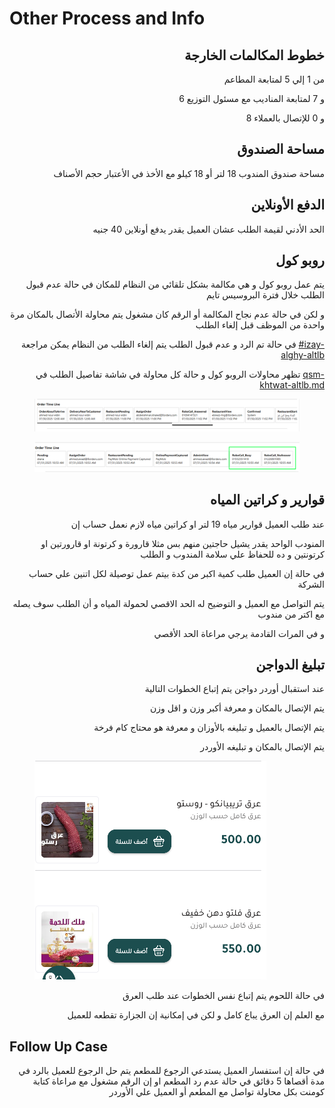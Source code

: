# Other Process and Info

<h2 align="right">خطوط المكالمات الخارجة</h2>

<p align="right">من 1 إلي 5 لمتابعة المطاعم</p>

<p align="right">6 و 7 لمتابعة المناديب مع مسئول التوزيع</p>

<p align="right">8 و 0 للإتصال بالعملاء</p>

<h2 align="right">مساحة الصندوق</h2>

<p align="right">مساحة صندوق المندوب 18 لتر أو 18 كيلو مع الأخذ في الأعتبار حجم الأصناف</p>

<h2 align="right">الدفع الأونلاين</h2>

<p align="right">الحد الأدني لقيمة الطلب عشان العميل يقدر يدفع أونلاين 40 جنيه</p>

<h2 align="right"> روبو كول</h2>

<p align="right">يتم عمل روبو كول و هي مكالمة بشكل تلقائي من النظام للمكان في حالة عدم قبول الطلب خلال فترة البروسيس تايم</p>

<p align="right">و لكن في حالة عدم نجاح المكالمة أو الرقم كان مشغول يتم محاولة الأتصال بالمكان مرة واحدة من الموظف قبل إلغاء الطلب</p>

<p align="right">في حالة تم الرد و عدم قبول الطلب يتم إلغاء الطلب من النظام يمكن مراجعة <a data-mention href="tlb-akbr-mn-1000-jnyh.md#izay-alghy-altlb">#izay-alghy-altlb</a> </p>

<p align="right">تظهر محاولات الروبو كول و حالة كل محاولة في شاشة تفاصيل الطلب في  <a data-mention href="overview/aladmn/shashh-tfasyl-altlb/qsm-khtwat-altlb.md">qsm-khtwat-altlb.md</a></p>

<figure><img src=".gitbook/assets/image (12).png" alt=""><figcaption></figcaption></figure>

<figure><img src=".gitbook/assets/image (13).png" alt=""><figcaption></figcaption></figure>

<h2 align="right">قوارير و كراتين المياه</h2>

<p align="right">عند طلب العميل قوارير مياه 19 لتر او كراتين مياه لازم نعمل حساب إن</p>

<p align="right">المنودب الواحد يقدر يشيل حاجتين منهم بس مثلا قارورة و كرتونة او قارورتين او كرتونتين و ده للحفاظ علي سلامة المندوب و الطلب</p>

<p align="right">في حالة إن العميل طلب كمية اكبر من كدة بيتم عمل توصيلة لكل اتنين علي حساب الشركة</p>

<p align="right">يتم التواصل مع العميل و التوضيح له الحد الاقصي لحمولة المياه و أن الطلب سوف يصله مع اكتر من مندوب</p>

<p align="right">و في المرات القادمة يرجي مراعاة الحد الأقصي </p>

<h2 align="right">تبليغ الدواجن</h2>

<p align="right">عند استقبال أوردر دواجن يتم إتباع الخطوات التالية</p>

<p align="right">يتم الإتصال بالمكان و معرفة أكبر وزن و اقل وزن</p>

<p align="right">يتم الإتصال بالعميل و تبليغه بالأوزان و معرفة هو محتاج كام فرخة</p>

<p align="right">يتم الإتصال بالمكان و تبليغه الأوردر</p>

<figure><img src=".gitbook/assets/image (2) (1) (1) (1).png" alt=""><figcaption></figcaption></figure>

<p align="right">في حالة اللحوم يتم إتباع نفس الخطوات عند طلب العرق</p>

<p align="right">مع العلم إن العرق يباع كامل و لكن في إمكانية إن الجزارة تقطعه للعميل</p>

## Follow Up Case

<p align="right">في حالة إن استفسار العميل يستدعي الرجوع للمطعم يتم حل الرجوع للعميل بالرد في مدة أقصاها 5 دقائق في حالة عدم رد المطعم او إن الرقم مشغول مع مراعاة كتابة كومنت بكل محاولة تواصل مع المطعم أو العميل علي الأوردر</p>
